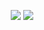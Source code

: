 <p align="center">
  <img src="https://github-readme-stats.vercel.app/api?username=impeccablefrog&count_private=true&show_icons=true&theme=gotham&bg_color=181c20&hide_border=true">
  <img src="https://github-readme-stats.vercel.app/api/top-langs/?username=impeccablefrog&layout=compact&theme=gotham&bg_color=181c20&hide_border=true">
</p>

